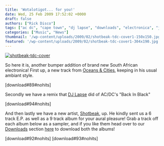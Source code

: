 ```yaml
---
title: 'Wotalotigot... for you!'
date: Wed, 25 Feb 2009 17:52:02 +0000
draft: false
authors: ["Rick Disco"]
tags: ["ac dc", "cape town", "dj lapse", "downloads", "electronica", "jaco loots", "oceans and cities", "shotbeak", "south africa", "stellenbosch"]
categories: ["Music", "News"]
thumbnail: '/wp-content/uploads/2009/02/shotbeak-tdc-cover1-150x150.jpg'
featured: '/wp-content/uploads/2009/02/shotbeak-tdc-cover1-304x190.jpg'
---
```


[![shotbeak-tdc-cover](/wp-content/uploads/2009/02/shotbeak-tdc-cover-300x299.jpg "shotbeak-tdc-cover")](/wp-content/uploads/2009/02/shotbeak-tdc-cover.jpg)

So here it is, another bumper addition of brand new South African electronica! First up, a new track from [Oceans & Cities](/artists/oceans-cities "Oceans & Cities"), keeping in his usual ambiant style.

\[download#89#nohits\]

Secondly we have a remix that [DJ Lapse](/artists/dj-lapse "DJ Lapse") did of AC/DC's "Back In Black"

\[download#94#nohits\]

And then lastly we have a new artist, [Shotbeak](/artists/shotbeak "Shotbeak"), up. He kindly sent us a 6 track E.P. as well as a 9 track album for your aural pleasure! Grab a track off each album below as a sampler, and if you like them head over to our [Downloads](/downloads "electrotrash Downloads") section [here](/downloads "electrotrash Downloads") to download both the albums!

\[download#92#nohits\] \[download#93#nohits\]